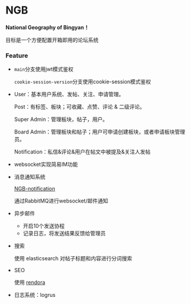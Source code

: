 # NGB

**National Geography of Bingyan！**

目标是一个方便配置开箱即用的论坛系统

### Feature

- `main`分支使用jwt模式鉴权

  `cookie-session-version`分支使用cookie-session模式鉴权

- User：基本用户系统、发帖、关注、申请管理。

  Post：有标签、板块；可收藏、点赞、评论 & 二级评论。

  Super Admin：管理板块，帖子，用户。

  Board Admin：管理板块和帖子；用户可申请创建板块，或者申请板块管理员。

  Notification：私信&评论&用户在帖文中被提及&关注人发帖

- websocket实现简易IM功能

- 消息通知系统

  [NGB-notification ](https://github.com/YiNNx/NGB-notification/)

  通过RabbitMQ进行websocket/邮件通知

- 异步邮件

  - 开启10个发送协程
  - 记录日志，将发送结果反馈给管理员

- 搜索

  使用 elasticsearch 对帖子标题和内容进行分词搜索

- SEO

  使用 [rendora](https://github.com/rendora/rendora)

- 日志系统：logrus

  


